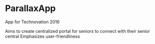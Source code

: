 # ParallaxApp
App for Technovation 2016

Aims to create centralized portal for seniors to connect with their senior central
Emphasizes user-friendliness
